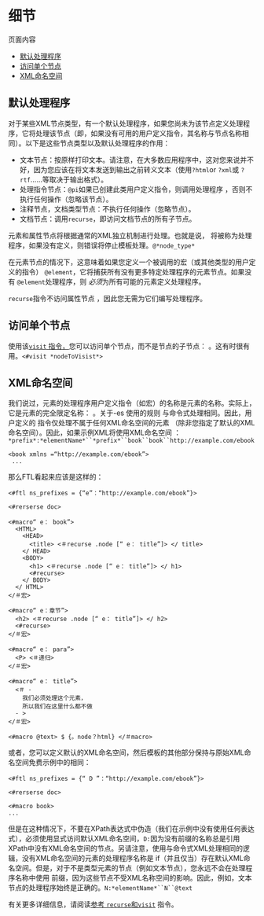 # 细节

页面内容

- [默认处理程序](https://freemarker.apache.org/docs/xgui_declarative_details.html#autoid_143)
- [访问单个节点](https://freemarker.apache.org/docs/xgui_declarative_details.html#autoid_144)
- [XML命名空间](https://freemarker.apache.org/docs/xgui_declarative_details.html#autoid_145)

## 默认处理程序

对于某些XML节点类型，有一个默认处理程序，如果您尚未为该节点定义处理程序，它将处理该节点（即，如果没有可用的用户定义指令，其名称与节点名称相同）。以下是这些节点类型以及默认处理程序的作用：

- 文本节点：按原样打印文本。请注意，在大多数应用程序中，这对您来说并不好，因为您应该在将文本发送到输出之前转义文本（使用`?html`or `?xml`或 `?rtf`......等取决于输出格式）。
- 处理指令节点：`@pi`如果已创建此类用户定义指令，则调用处理程序 ，否则不执行任何操作（忽略该节点）。
- 注释节点，文档类型节点：不执行任何操作（忽略节点）。
- 文档节点：调用`recurse`，即访问文档节点的所有子节点。

元素和属性节点将根据通常的XML独立机制进行处理。也就是说， 将被称为处理程序，如果没有定义，则错误将停止模板处理。`@*node_type*`

在元素节点的情况下，这意味着如果您定义一个被调用的宏（或其他类型的用户定义的指令） `@element`，它将捕获所有没有更多特定处理程序的元素节点。如果没有 `@element`处理程序，则 *必须*为所有可能的元素定义处理程序。

`recurse`指令不访问属性节点 ，因此您无需为它们编写处理程序。

## 访问单个节点

使用该[`visit` 指令，](https://freemarker.apache.org/docs/ref_directive_visit.html#ref.directive.visit)您可以访问单个节点，而不是节点的子节点： 。这有时很有用。`<#visit *nodeToVisist*>`

## XML命名空间

我们说过，元素的处理程序用户定义指令（如宏）的名称是元素的名称。实际上，它是元素的完全限定名称： 。关于-es 使用的规则 与命令式处理相同。因此，用户定义的 指令仅处理不属于任何XML命名空间的元素 （除非您指定了默认的XML命名空间）。因此，如果示例XML将使用XML命名空间 ：`*prefix*:*elementName*``*prefix*``book``book``http://example.com/ebook`

```
<book xmlns =“http://example.com/ebook”>
 ...
```

那么FTL看起来应该是这样的：

```
<#ftl ns_prefixes = {“e”：“http://example.com/ebook”}>

<#rerserse doc>

<#macro“ e： book”>
  <HTML>
    <HEAD>
      <title> <＃recurse .node [“ e： title”]> </ title>
    </ HEAD>
    <BODY>
      <h1> <＃recurse .node [“ e： title”]> </ h1>
      <#recurse>
    </ BODY>
  </ HTML>
</＃宏>

<#macro“ e：章节”>
  <h2> <＃recurse .node [“ e： title”]> </ h2>
  <#recurse>
</＃宏>

<#macro“ e： para”>
  <P> <＃递归>
</＃宏>

<#macro“ e： title”>
  <＃ - 
    我们必须处理这个元素，
    所以我们在这里什么都不做
  - >
</＃宏>

<#macro @text> $ {。node？html} </＃macro>
```

或者，您可以定义默认的XML命名空间，然后模板的其他部分保持与原始XML命名空间免费示例中的相同：

```
<#ftl ns_prefixes = {“ D ”：“http://example.com/ebook”}>

<#rerserse doc>

<#macro book>
...
```

但是在这种情况下，不要在XPath表达式中伪造（我们在示例中没有使用任何表达式），必须使用显式访问默认XML命名空间，`D:`因为没有前缀的名称总是引用XPath中没有XML命名空间的节点。另请注意，使用与命令式XML处理相同的逻辑，没有XML命名空间的元素的处理程序名称是 if（并且仅当）存在默认XML命名空间。但是，对于不是类型元素的节点（例如文本节点），您永远不会在处理程序名称中使用 前缀，因为这些节点不受XML名称空间的影响。因此，例如，文本节点的处理程序始终是正确的。`N:*elementName*``N``@text`

有关更多详细信息，请阅读[参考 `recurse`和`visit`](https://freemarker.apache.org/docs/ref_directive_visit.html) 指令。